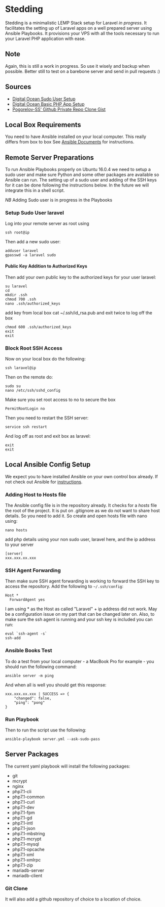 # Stedding
Stedding is a minimalistic LEMP Stack setup for Laravel *in progress*. It facilitates the setting up of Laravel apps on a well prepared server using Ansible Playbooks. It provisions your VPS with all the tools necessary to run your Laravel PHP application with ease.

## Note
Again, this is still a work in progress. So use it wisely and backup when possible. Better still to test on a barebone server and send in pull requests :)

## Sources
* [Digital Ocean Sudo User Setup](https://www.digitalocean.com/community/tutorials/initial-server-setup-with-ubuntu-14-04)
* [Digital Ocean Basic PHP App Setup](https://www.digitalocean.com/community/tutorials/how-to-deploy-a-basic-php-application-using-ansible-on-ubuntu-14-04)
* [Pogorelov-SS' Github Private Repo Clone Gist](https://gist.github.com/pogorelov-ss/41893e17c7c4776d4d57)

## Local Box Requirements
You need to have Ansible installed on your local computer. This really differs from box to box See [Ansible Documents](http://docs.ansible.com/ansible/intro_installation.html) for instructions. 

## Remote Server Preparations
To run Ansible Playbooks properly on Ubuntu 16.0.4 we need to setup a sudo user and make sure Python and some other packages are available so Ansible can run. The setting up of a sudo user and adding of the SSH keys for it can be done following the instructions below. In the future we will integrate this in a shell script.

*NB* Adding Sudo user is in progress in the Playbooks 

### Setup Sudo User laravel
Log into your remote server as root using
````
ssh root@ip
````
Then add a new sudo user:
````
adduser laravel
gpasswd -a laravel sudo
````
#### Public Key Addition to Authorized Keys
Then add your own public key to the authorized keys for your user laravel:
````
su laravel
cd
mkdir .ssh
chmod 700 .ssh
nano .ssh/authorized_keys
`````
add key from local box cat ~/.ssh/id_rsa.pub and exit twice to log off the box
````
chmod 600 .ssh/authorized_keys
exit
exit
````
### Block Root SSH Access
Now on your local box do the following:
````
ssh laravel@ip
````
Then on the remote do:
````
sudo su
nano /etc/ssh/sshd_config
````
Make sure you set root access to no to secure the box
````
PermitRootLogin no
````
Then you need to restart the SSH server:
````
service ssh restart
````
And log off as root and exit box as laravel:
````
exit
exit
````
## Local Ansible Config Setup

We expect you to have installed Ansible on your own control box already. If not check out Ansible for [instructions](http://docs.ansible.com/ansible/intro_installation.html). 
### Adding Host to Hosts file
The Ansible config file is in the repository already. It checks for a *hosts* file the root of the project. It is put on .gitignore as we do not want to share host details. So you need to add it.
So create and open hosts file with nano using:
````
nano hosts
````
add php details using your non sudo user, laravel here, and the ip address to your server
````
[server]
xxx.xxx.xx.xxx
````
### SSH Agent Forwarding
Then make sure SSH agent forwarding is working to forward the SSH key to access the repository. Add the following to `~/.ssh/config`:
````
Host *
  ForwardAgent yes
````
I am using * as the Host as called "Laravel" + ip address did not work. May be a configuration issue on my part that can be changed later on. Also, to make sure the ssh agent is running and your ssh key is included you can run:
````
eval `ssh-agent -s`
ssh-add
`````
### Ansible Books Test
To do a test from your local computer - a MacBook Pro for example - you should run the following command:
````
ansible server -m ping
````
And when all is well you should get this response:
````
xxx.xxx.xx.xxx | SUCCESS => {
    "changed": false, 
    "ping": "pong"
}
````

### Run Playbook
Then to run the script use the following:
````
ansible-playbook server.yml --ask-sudo-pass
````
## Server Packages
The current yaml playbook will install the following packages:

* git
* mcrypt
* nginx
* php7.1-cli
* php7.1-common
* php7.1-curl
* php7.1-dev
* php7.1-fpm
* php7.1-gd
* php7.1-intl
* php7.1-json
* php7.1-mbstring
* php7.1-mcrypt
* php7.1-mysql
* php7.1-opcache
* php7.1-xml
* php7.1-xmlrpc
* php7.1-zip
* mariadb-server
* mariadb-client

### Git Clone
It will also add a github repository of choice to a location of choice.